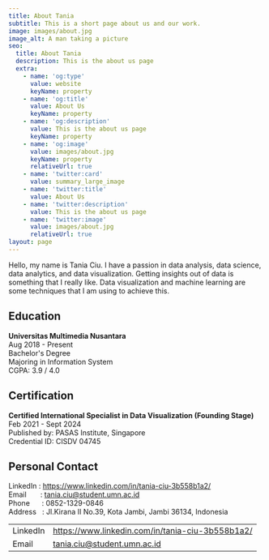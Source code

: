 ```yaml
---
title: About Tania
subtitle: This is a short page about us and our work.
image: images/about.jpg
image_alt: A man taking a picture
seo:
  title: About Tania
  description: This is the about us page
  extra:
    - name: 'og:type'
      value: website
      keyName: property
    - name: 'og:title'
      value: About Us
      keyName: property
    - name: 'og:description'
      value: This is the about us page
      keyName: property
    - name: 'og:image'
      value: images/about.jpg
      keyName: property
      relativeUrl: true
    - name: 'twitter:card'
      value: summary_large_image
    - name: 'twitter:title'
      value: About Us
    - name: 'twitter:description'
      value: This is the about us page
    - name: 'twitter:image'
      value: images/about.jpg
      relativeUrl: true
layout: page
---
```


Hello, my name is Tania Ciu.
I have a passion in data analysis, data science, data analytics, and data visualization. Getting insights out of data is something that I really like. Data visualization and machine learning are some techniques that I am using to achieve this. 

## Education
**Universitas Multimedia Nusantara**</br>
Aug 2018 - Present </br>
Bachelor's Degree</br>
Majoring in Information System</br>
CGPA: 3.9 / 4.0

## Certification
**Certified International Specialist in Data Visualization (Founding Stage)**  
Feb 2021 - Sept 2024  
Published by: PASAS Institute, Singapore  
Credential ID: CISDV 04745

## Personal Contact
LinkedIn&nbsp;: https://www.linkedin.com/in/tania-ciu-3b558b1a2/  
Email &nbsp;&nbsp;&nbsp;&nbsp;&nbsp;&nbsp;: tania.ciu@student.umn.ac.id  
Phone &nbsp;&nbsp;&nbsp;&nbsp; : 0852-1329-0846  
Address &nbsp;&nbsp;: Jl.Kirana II No.39, Kota Jambi, Jambi 36134, Indonesia

<table>
  <tbody>
    <tr>
      <td>LinkedIn</td>
      <td><u>https://www.linkedin.com/in/tania-ciu-3b558b1a2/</u></td>
    </tr>
    <tr>
        <td>Email</td>
        <td><u>tania.ciu@student.umn.ac.id</u></td>
    </tr>
  </tbody>